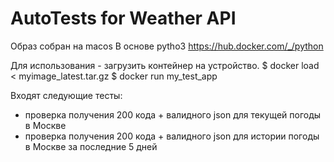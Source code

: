 # AutoTests for Weather API

Образ собран на macos 
В основе pytho3 https://hub.docker.com/_/python

Для использования - загрузить контейнер на устройство.
$ docker load < myimage_latest.tar.gz
$ docker run my_test_app

Входят следующие тесты:
- проверка получения 200 кода + валидного json для текущей погоды в Москве
- проверка получения 200 кода + валидного json для истории погоды в Москве за последние 5 дней
